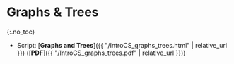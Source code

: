 # Graphs & Trees
{:.no_toc}

* Script: [**Graphs and Trees**]({{ "/IntroCS_graphs_trees.html" | relative_url }}) ([**PDF**]({{ "/IntroCS_graphs_trees.pdf" | relative_url }}))